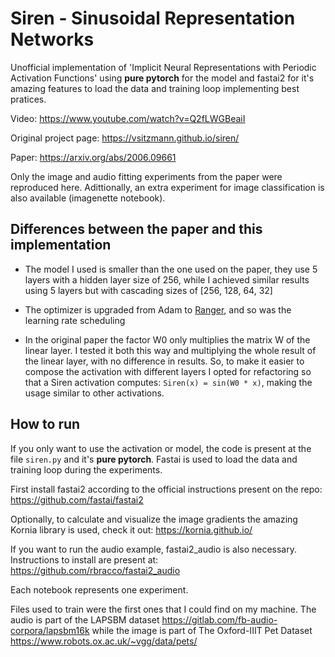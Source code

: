 # Siren - Sinusoidal Representation Networks

Unofficial implementation of 'Implicit Neural Representations with Periodic Activation Functions' using **pure pytorch** for the model and fastai2 for it's amazing features to load the data and training loop implementing best pratices.


Video: https://www.youtube.com/watch?v=Q2fLWGBeaiI

Original project page: https://vsitzmann.github.io/siren/

Paper: https://arxiv.org/abs/2006.09661

Only the image and audio fitting experiments from the paper were reproduced here.
Adittionally, an extra experiment for image classification is also available (imagenette notebook).

## Differences between the paper and this implementation

* The model I used is smaller than the one used on the paper, they use 5 layers with a hidden layer size of 256, while I achieved similar results using 5 layers but with cascading sizes of [256, 128, 64, 32]

* The optimizer is upgraded from Adam to [Ranger](https://medium.com/@lessw/new-deep-learning-optimizer-ranger-synergistic-combination-of-radam-lookahead-for-the-best-of-2dc83f79a48d), and so was the learning rate scheduling

* In the original paper the factor W0 only multiplies the matrix W of the linear layer. I tested it both this way and multiplying the whole result of the linear layer, with no difference in results.
So, to make it easier to compose the activation with different layers I opted for refactoring so that a Siren activation computes:
`Siren(x) = sin(W0 * x)`, making the usage similar to other activations.



## How to run

If you only want to use the activation or model, the code is present at the file `siren.py` and it's **pure pytorch**.
Fastai is used to load the data and training loop during the experiments.

First install fastai2 according to the official instructions present on the repo: https://github.com/fastai/fastai2

Optionally, to calculate and visualize the image gradients the amazing Kornia library is used, check it out: https://kornia.github.io/

If you want to run the audio example, fastai2_audio is also necessary. Instructions to install are present at: https://github.com/rbracco/fastai2_audio

Each notebook represents one experiment.

Files used to train were the first ones that I could find on my machine. The audio is part of the LAPSBM dataset https://gitlab.com/fb-audio-corpora/lapsbm16k while the image is part of The Oxford-IIIT Pet Dataset https://www.robots.ox.ac.uk/~vgg/data/pets/

